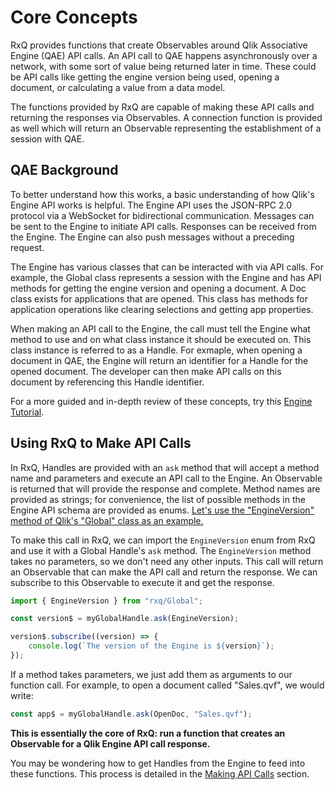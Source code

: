# Core Concepts

RxQ provides functions that create Observables around Qlik Associative Engine (QAE) API calls. An API call to QAE happens asynchronously over a network, with some sort of value being returned later in time. These could be API calls like getting the engine version being used, opening a document, or calculating a value from a data model. 

The functions provided by RxQ are capable of making these API calls and returning the responses via Observables. A connection function is provided as well which will return an Observable representing the establishment of a session with QAE.

## QAE Background
To better understand how this works, a basic understanding of how Qlik's Engine API works is helpful. The Engine API uses the JSON-RPC 2.0 protocol via a WebSocket for bidirectional communication. Messages can be sent to the Engine to initiate API calls. Responses can be received from the Engine. The Engine can also push messages without a preceding request.

The Engine has various classes that can be interacted with via API calls. For example, the Global class represents a session with the Engine and has API methods for getting the engine version and opening a document. A Doc class exists for applications that are opened. This class has methods for application operations like clearing selections and getting app properties.

When making an API call to the Engine, the call must tell the Engine what method to use and on what class instance it should be executed on. This class instance is referred to as a Handle. For exmaple, when opening a document in QAE, the Engine will return an identifier for a Handle for the opened document. The developer can then make API calls on this document by referencing this Handle identifier.

For a more guided and in-depth review of these concepts, try this [Engine Tutorial](http://playground.qlik.com/learn/engine-tutorial/101.%20What%20is%20QIX%20and%20Why%20Should%20You%20Care.html).

## Using RxQ to Make API Calls
In RxQ, Handles are provided with an `ask` method that will accept a method name and parameters and execute an API call to the Engine. An Observable is returned that will provide the response and complete. Method names are provided as strings; for convenience, the list of possible methods in the Engine API schema are provided as enums. [Let's use the "EngineVersion" method of Qlik's "Global" class as an example.](http://help.qlik.com/en-US/sense-developer/November2017/Subsystems/EngineAPI/Content/Classes/GlobalClass/Global-class-EngineVersion-method.htm)

To make this call in RxQ, we can import the `EngineVersion` enum from RxQ and use it with a Global Handle's `ask` method. The `EngineVersion` method takes no parameters, so we don't need any other inputs. This call will return an Observable that can make the API call and return the response. We can subscribe to this Observable to execute it and get the response.
```javascript
import { EngineVersion } from "rxq/Global";

const version$ = myGlobalHandle.ask(EngineVersion);

version$.subscribe((version) => {
    console.log(`The version of the Engine is ${version}`);
});
```

If a method takes parameters, we just add them as arguments to our function call. For example, to open a document called "Sales.qvf", we would write:
```javascript
const app$ = myGlobalHandle.ask(OpenDoc, "Sales.qvf");
```

**This is essentially the core of RxQ: run a function that creates an Observable for a Qlik Engine API call response.**

 You may be wondering how to get Handles from the Engine to feed into these functions. This process is detailed in the [Making API Calls](../basics/making-api-calls.md) section.
